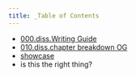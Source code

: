 ```yaml
---
title: _Table of Contents
---
```



*  [000.diss.Writing Guide](000.Chapters/000.diss.Writing%20Guide.md)
*  [010.diss.chapter breakdown OG](000.Chapters/010.diss.chapter%20breakdown%20OG.md)
*  [showcase](showcase.md)
*  is this the right thing?

